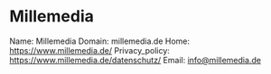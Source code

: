 
# Millemedia

Name: Millemedia
Domain: millemedia.de
Home: https://www.millemedia.de/
Privacy_policy: https://www.millemedia.de/datenschutz/
Email: info@millemedia.de
